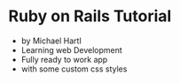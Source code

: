 # Ruby on Rails Tutorial

* by Michael Hartl
* Learning web Development
* Fully ready to work app
* with some custom css styles


